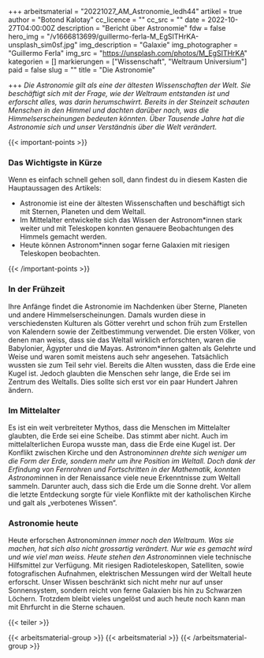 +++
arbeitsmaterial = "20221027_AM_Astronomie_ledh44"
artikel = true
author = "Botond Kalotay"
cc_licence = ""
cc_src = ""
date = 2022-10-27T04:00:00Z
description = "Bericht über Astronomie"
fdw = false
hero_img = "/v1666813699/guillermo-ferla-M_EgSITHrKA-unsplash_sim0sf.jpg"
img_description = "Galaxie"
img_photographer = "Guillermo Ferla"
img_src = "https://unsplash.com/photos/M_EgSITHrKA"
kategorien = []
markierungen = ["Wissenschaft", "Weltraum Universium"]
paid = false
slug = ""
title = "Die Astronomie"

+++
_Die Astronomie gilt als eine der ältesten Wissenschaften der Welt. Sie beschäftigt sich mit der Frage, wie der Weltraum entstanden ist und erforscht alles, was darin herumschwirrt. Bereits in der Steinzeit schauten Menschen in den Himmel und dachten darüber nach, was die Himmelserscheinungen bedeuten könnten. Über Tausende Jahre hat die Astronomie sich und unser Verständnis über die Welt verändert._

{{< important-points >}} <h3>Das Wichtigste in Kürze</h3>

<p>Wenn es einfach schnell gehen soll, dann findest du in diesem Kasten die Hauptaussagen des Artikels:</p>

<ul>

<li>Astronomie ist eine der ältesten Wissenschaften und beschäftigt sich mit Sternen, Planeten und dem Weltall.</li>

<li>Im Mittelalter entwickelte sich das Wissen der Astronom*innen stark weiter und mit Teleskopen konnten genauere Beobachtungen des Himmels gemacht werden.</li>

<li>Heute können Astronom*innen sogar ferne Galaxien mit riesigen Teleskopen beobachten.</li>

</ul> {{< /important-points >}}

### In der Frühzeit

Ihre Anfänge findet die Astronomie im Nachdenken über Sterne, Planeten und andere Himmelserscheinungen. Damals wurden diese in verschiedensten Kulturen als Götter verehrt und schon früh zum Erstellen von Kalendern sowie der Zeitbestimmung verwendet. Die ersten Völker, von denen man weiss, dass sie das Weltall wirklich erforschten, waren die Babylonier, Ägypter und die Mayas. Astronom*innen galten als Gelehrte und Weise und waren somit meistens auch sehr angesehen. Tatsächlich wussten sie zum Teil sehr viel. Bereits die Alten wussten, dass die Erde eine Kugel ist. Jedoch glaubten die Menschen sehr lange, die Erde sei im Zentrum des Weltalls. Dies sollte sich erst vor ein paar Hundert Jahren ändern.

### Im Mittelalter

Es ist ein weit verbreiteter Mythos, dass die Menschen im Mittelalter glaubten, die Erde sei eine Scheibe. Das stimmt aber nicht. Auch im mittelalterlichen Europa wusste man, dass die Erde eine Kugel ist. Der Konflikt zwischen Kirche und den Astronom*innen drehte sich weniger um die Form der Erde, sondern mehr um ihre Position im Weltall. Doch dank der Erfindung von Fernrohren und Fortschritten in der Mathematik, konnten Astronom*innen in der Renaissance viele neue Erkenntnisse zum Weltall sammeln. Darunter auch, dass sich die Erde um die Sonne dreht. Vor allem die letzte Entdeckung sorgte für viele Konflikte mit der katholischen Kirche und galt als „verbotenes Wissen“.

### Astronomie heute

Heute erforschen Astronom*innen immer noch den Weltraum. Was sie machen, hat sich also nicht grossartig verändert. Nur wie es gemacht wird und wie viel man weiss. Heute stehen den Astronom*innen viele technische Hilfsmittel zur Verfügung. Mit riesigen Radioteleskopen, Satelliten, sowie fotografischen Aufnahmen, elektrischen Messungen wird der Weltall heute erforscht. Unser Wissen beschränkt sich nicht mehr nur auf unser Sonnensystem, sondern reicht von ferne Galaxien bis hin zu Schwarzen Löchern. Trotzdem bleibt vieles ungelöst und auch heute noch kann man mit Ehrfurcht in die Sterne schauen.

{{< teiler >}}

{{< arbeitsmaterial-group >}} {{< arbeitsmaterial >}} {{< /arbeitsmaterial-group >}}
